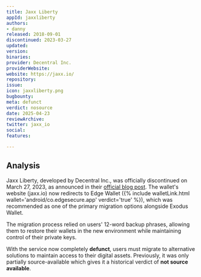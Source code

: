 ```yaml
---
title: Jaxx Liberty
appId: jaxxliberty
authors:
- danny
released: 2018-09-01
discontinued: 2023-03-27
updated: 
version: 
binaries: 
provider: Decentral Inc.
providerWebsite: 
website: https://jaxx.io/
repository: 
issue: 
icon: jaxxliberty.png
bugbounty: 
meta: defunct
verdict: nosource
date: 2025-04-23
reviewArchive: 
twitter: jaxx_io
social: 
features: 

---
```


## Analysis

Jaxx Liberty, developed by Decentral Inc., was officially discontinued on March 27, 2023, as announced in their [official blog post](https://blog.jaxx.io/sunsetting-jaxx-liberty-what-you-need-to-know). The wallet's website (jaxx.io) now redirects to Edge Wallet ({% include walletLink.html wallet='android/co.edgesecure.app' verdict='true' %}), which was recommended as one of the primary migration options alongside Exodus Wallet.

The migration process relied on users' 12-word backup phrases, allowing them to restore their wallets in the new environment while maintaining control of their private keys.

With the service now completely **defunct**, users must migrate to alternative solutions to maintain access to their digital assets. Previously, it was only partially source-available which gives it a historical verdict of **not source available**.

